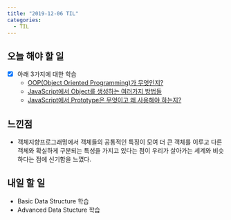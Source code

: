 ```yaml
---
title: "2019-12-06 TIL"
categories:
  - TIL
---
```


## 오늘 해야 할 일

- [x] 아래 3가지에 대한 학습
  - [OOP(Object Oriented Programming)가 무엇인지?](https://yoonhe.github.io/javascript/TIL-OOP/)
  - [JavaScript에서 Object를 생성하는 여러가지 방법들](https://yoonhe.github.io/javascript/TIL-CreateObject/)
  - [JavaScript에서 Prototype은 무엇이고 왜 사용해야 하는지?](https://yoonhe.github.io/javascript/TIL-Prototype/)

## 느낀점

- 객체지향프로그래밍에서 객체들의 공통적인 특징이 모여 더 큰 객체를 이루고 다른 객체와 확실하게 구분되는 특성을 가지고 있다는 점이 우리가 살아가는 세계와 비슷하다는 점에 신기함을 느꼈다. 

## 내일 할 일

- Basic Data Structure 학습
- Advanced Data Stucture 학습


